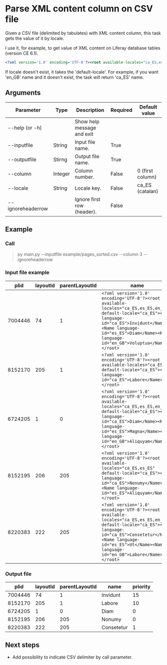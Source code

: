 # Parse XML content column on CSV file

Given a CSV file (delimited by tabulates) with XML content column, this task gets the value of it by locale.

I use it, for example, to get value of XML content on Liferay database tables (version CE 6.1).

```xml
<?xml version='1.0' encoding='UTF-8'?><root available-locales="ca_ES,es_ES,en_GB," default-locale="ca_ES"><Name language-id="ca_ES">Voluptua</Name><Name language-id="es_ES">Dolores</Name><Name language-id="en_GB">Et</Name></root>
```

If locale doesn't exist, it takes the 'default-locale'. For example, if you want 'en_GB' name and it doesn't exist, the task will return 'ca_ES' name.

## Arguments

| Parameter         | Type    | Description                | Required | Default value    |
|-------------------|---------|----------------------------|----------|------------------|
| --help (or -h)    |         | Show help message and exit |          |                  |
| --inputfile       | String  | Input file name.           | True     |                  |
| --outputfile      | Stirng  | Output file name.          | True     |                  |
| --column          | Integer | Column number.             | False    | 0 (first column) |
| --locale          | String  | Locale key.                | False    | ca_ES (catalan)  |
| --ignoreheaderrow |         | Ignore first row (header). | False    |                  |

## Example

### Call

> py main.py --inputfile example/pages_sorted.csv --column 3 --ignoreheaderrow

### Input file example

| plid    | layoutId | parentLayoutId | name                                                                                                                                                                                                                                    | priority |
|---------|----------|----------------|-----------------------------------------------------------------------------------------------------------------------------------------------------------------------------------------------------------------------------------------|----------|
| 7004446 | 74       | 1              | `<?xml version='1.0' encoding='UTF-8'?><root available-locales="ca_ES,es_ES,en_GB," default-locale="ca_ES"><Name language-id="ca_ES">Invidunt</Name><Name language-id="es_ES">Diam</Name><Name language-id="en_GB">Voluptua</Name></root>` | 15       |
| 8152170 | 205      | 1              | `<?xml version='1.0' encoding='UTF-8'?><root available-locales="ca_ES" default-locale="ca_ES"><Name language-id="ca_ES">Labore</Name></root>`                                                                                            | 10       |
| 6724205 | 1        | 0              | `<?xml version='1.0' encoding='UTF-8'?><root available-locales="ca_ES,es_ES,en_GB," default-locale="ca_ES"><Name language-id="ca_ES">Diam</Name><Name language-id="es_ES">Magna</Name><Name language-id="en_GB">Aliquyam</Name></root>`    | 0        |
| 8152195 | 206      | 205            | `<?xml version='1.0' encoding='UTF-8'?><root available-locales="ca_ES,es_ES" default-locale="ca_ES"><Name language-id="ca_ES">Nonumy</Name><Name language-id="es_ES">Aliquyam</Name></root>`                                              | 0        |
| 8220383 | 222      | 205            | `<?xml version='1.0' encoding='UTF-8'?><root available-locales="ca_ES,es_ES,en_GB," default-locale="ca_ES"><Name language-id="ca_ES">Consetetur</Name><Name language-id="es_ES">Ut</Name><Name language-id="en_GB">Labore</Name></root>`   | 1        |

### Output file

| plid    | layoutId | parentLayoutId | name       | priority |
|---------|----------|----------------|------------|----------|
| 7004446 | 74       | 1              | Invidunt   | 15       |
| 8152170 | 205      | 1              | Labore     | 10       |
| 6724205 | 1        | 0              | Diam       | 0        |
| 8152195 | 206      | 205            | Nonumy     | 0        |
| 8220383 | 222      | 205            | Consetetur | 1        |

## Next steps

- Add possibility to indicate CSV delimiter by call parameter.

